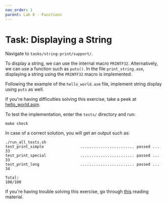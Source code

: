 ```yaml
---
nav_order: 1
parent: Lab 8 - Functions
---
```


# Task: Displaying a String

Navigate to `tasks/string-print/support/`.

To display a string, we can use the internal macro `PRINTF32`.
Alternatively, we can use a function such as `puts()`.
In the file `print_string.asm`, displaying a string using the `PRINTF32` macro is implemented.

Following the example of the `hello_world.asm` file, implement string display using `puts` as well.

If you're having difficulties solving this exercise, take a peek at [hello_world.asm](../../../guides/hello_world/).

To test the implementation, enter the `tests/` directory and run:

```console
make check
```

In case of a correct solution, you will get an output such as:

```text
./run_all_tests.sh
test_print_simple                ........................ passed ...  33
test_print_special               ........................ passed ...  33
test_print_long                  ........................ passed ...  34

Total:                                                           100/100
```

If you're having trouble solving this exercise, go through [this](../../reading/functions.md) reading material.
